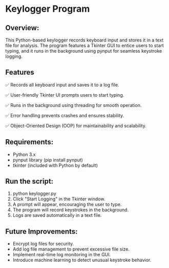 # Keylogger Program

## Overview:
This Python-based keylogger records keyboard input and stores it in a text file for analysis. The program features a Tkinter GUI to entice users to start typing, and it runs in the background using pynput for seamless keystroke logging.

 ## Features
 ✅ Records all keyboard input and saves it to a log file.
 
 ✅ User-friendly Tkinter UI prompts users to start typing.
 
 ✅ Runs in the background using threading for smooth operation.
 
 ✅ Error handling prevents crashes and ensures stability.
 
 ✅ Object-Oriented Design (OOP) for maintainability and scalability.

## Requirements:
 - Python 3.x
 - pynput library (pip install pynput)
 - tkinter (included with Python by default)

## Run the script:
 1. python keylogger.py
 2. Click "Start Logging" in the Tkinter window.
 3. A prompt will appear, encouraging the user to type.
 4. The program will record keystrokes in the background.
 5. Logs are saved automatically in a text file.

## Future Improvements:
- Encrypt log files for security.
- Add log file management to prevent excessive file size.
- Implement real-time log monitoring in the GUI.
- Introduce machine learning to detect unusual keystroke behavior.
